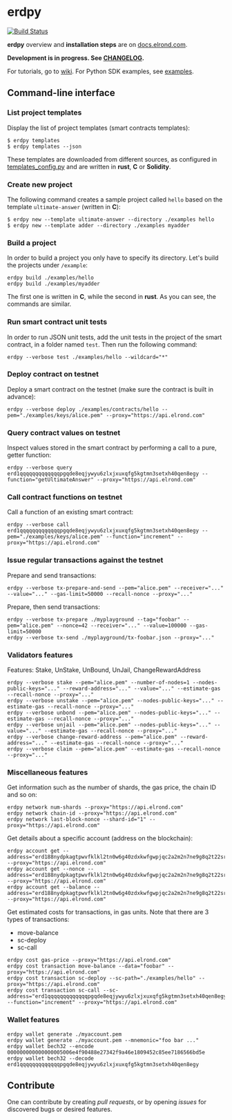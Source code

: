 # erdpy

[![Build Status](https://travis-ci.com/ElrondNetwork/erdpy.svg?branch=master)](https://travis-ci.com/ElrondNetwork/erdpy)

**erdpy** overview and **installation steps** are on [docs.elrond.com](https://docs.elrond.com/tools/erdpy).

**Development is in progress. See [CHANGELOG](CHANGELOG.md).**

For tutorials, go to [wiki](https://github.com/ElrondNetwork/erdpy/wiki). For Python SDK examples, see [examples](examples).

## Command-line interface

### List project templates

Display the list of project templates (smart contracts templates):

```
$ erdpy templates
$ erdpy templates --json
```

These templates are downloaded from different sources, as configured in [templates_config.py](erdpy/projects/templates_config.py) and are written in **rust**, **C** or **Solidity**.

### Create new project

The following command creates a sample project called `hello` based on the template `ultimate-answer` (written in **C**):

```
$ erdpy new --template ultimate-answer --directory ./examples hello
$ erdpy new --template adder --directory ./examples myadder
```

### Build a project

In order to build a project you only have to specify its directory. Let's build the projects under `/example`: 

```
erdpy build ./examples/hello
erdpy build ./examples/myadder
```

The first one is written in **C**, while the second in **rust**. As you can see, the commands are similar.

### Run smart contract unit tests

In order to run JSON unit tests, add the unit tests in the project of the smart contract, in a folder named `test`. Then run the following command:

```
erdpy --verbose test ./examples/hello --wildcard="*"
```

### Deploy contract on testnet

Deploy a smart contract on the testnet (make sure the contract is built in advance):

```
erdpy --verbose deploy ./examples/contracts/hello --pem="./examples/keys/alice.pem" --proxy="https://api.elrond.com"
```

### Query contract values on testnet

Inspect values stored in the smart contract by performing a call to a pure, getter function:

```
erdpy --verbose query erd1qqqqqqqqqqqqqpgqde8eqjywyu6zlxjxuxqfg5kgtmn3setxh40qen8egy --function="getUltimateAnswer" --proxy="https://api.elrond.com"
```

### Call contract functions on testnet

Call a function of an existing smart contract:

```
erdpy --verbose call erd1qqqqqqqqqqqqqpgqde8eqjywyu6zlxjxuxqfg5kgtmn3setxh40qen8egy --pem="./examples/keys/alice.pem" --function="increment" --proxy="https://api.elrond.com"
```

### Issue regular transactions against the testnet

Prepare and send transactions:
```
erdpy --verbose tx-prepare-and-send --pem="alice.pem" --receiver="..." --value="..." --gas-limit=50000 --recall-nonce --proxy="..."
```

Prepare, then send transactions:

```
erdpy --verbose tx-prepare ./myplayground --tag="foobar" --pem="alice.pem" --nonce=42 --receiver="..." --value=100000 --gas-limit=50000
erdpy --verbose tx-send ./myplayground/tx-foobar.json --proxy="..."

```

### Validators features

Features: Stake, UnStake, UnBound, UnJail, ChangeRewardAddress

```
erdpy --verbose stake --pem="alice.pem" --number-of-nodes=1 --nodes-public-keys="..." --reward-address="..." --value="..." --estimate-gas --recall-nonce --proxy="..." 
erdpy --verbose unstake --pem="alice.pem" --nodes-public-keys="..." --estimate-gas --recall-nonce --proxy="..."
erdpy --verbose unbond --pem="alice.pem" --nodes-public-keys="..." --estimate-gas --recall-nonce --proxy="..." 
erdpy --verbose unjail --pem="alice.pem" --nodes-public-keys="..." --value="..." --estimate-gas --recall-nonce --proxy="..."
erdpy --verbose change-reward-address --pem="alice.pem" --reward-address="..." --estimate-gas --recall-nonce --proxy="..."
erdpy --verbose claim --pem="alice.pem" --estimate-gas --recall-nonce --proxy="..."
```

### Miscellaneous features

Get information such as the number of shards, the gas price, the chain ID and so on:

```
erdpy network num-shards --proxy="https://api.elrond.com"
erdpy network chain-id --proxy="https://api.elrond.com"
erdpy network last-block-nonce --shard-id="1" --proxy="https://api.elrond.com"
```

Get details about a specific account (address on the blockchain):

```
erdpy account get --address="erd188nydpkagtpwvfklkl2tn0w6g40zdxkwfgwpjqc2a2m2n7ne9g8q2t22sr" --proxy="https://api.elrond.com"
erdpy account get --nonce --address="erd188nydpkagtpwvfklkl2tn0w6g40zdxkwfgwpjqc2a2m2n7ne9g8q2t22sr" --proxy="https://api.elrond.com"
erdpy account get --balance --address="erd188nydpkagtpwvfklkl2tn0w6g40zdxkwfgwpjqc2a2m2n7ne9g8q2t22sr" --proxy="https://api.elrond.com"
```

Get estimated costs for transactions, in gas units. Note that there are 3 types of transactions:

 - move-balance
 - sc-deploy
 - sc-call


```
erdpy cost gas-price --proxy="https://api.elrond.com"
erdpy cost transaction move-balance --data="foobar" --proxy="https://api.elrond.com"
erdpy cost transaction sc-deploy --sc-path="./examples/hello" --proxy="https://api.elrond.com"
erdpy cost transaction sc-call --sc-address="erd1qqqqqqqqqqqqqpgqde8eqjywyu6zlxjxuxqfg5kgtmn3setxh40qen8egy" --function="increment" --proxy="https://api.elrond.com"
```

### Wallet features

```
erdpy wallet generate ./myaccount.pem
erdpy wallet generate ./myaccount.pem --mnemonic="foo bar ..."
erdpy wallet bech32 --encode 000000000000000005006e4f90488e27342f9a46e1809452c85ee7186566bd5e
erdpy wallet bech32 --decode erd1qqqqqqqqqqqqqpgqde8eqjywyu6zlxjxuxqfg5kgtmn3setxh40qen8egy
```


## Contribute

One can contribute by creating *pull requests*, or by opening *issues* for discovered bugs or desired features.
